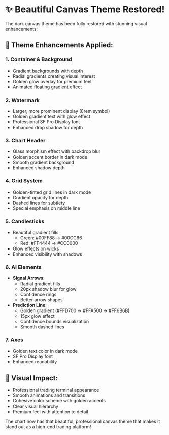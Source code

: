 # ✨ Beautiful Canvas Theme Restored!

The dark canvas theme has been fully restored with stunning visual enhancements:

## 🎨 Theme Enhancements Applied:

### 1. **Container & Background**
- Gradient backgrounds with depth
- Radial gradients creating visual interest
- Golden glow overlay for premium feel
- Animated floating gradient effect

### 2. **Watermark**
- Larger, more prominent display (8rem symbol)
- Golden gradient text with glow effect
- Professional SF Pro Display font
- Enhanced drop shadow for depth

### 3. **Chart Header**
- Glass morphism effect with backdrop blur
- Golden accent border in dark mode
- Smooth gradient background
- Enhanced shadow depth

### 4. **Grid System**
- Golden-tinted grid lines in dark mode
- Gradient opacity for depth
- Dashed lines for subtlety
- Special emphasis on middle line

### 5. **Candlesticks**
- Beautiful gradient fills
  - Green: #00FF88 → #00CC66
  - Red: #FF4444 → #CC0000
- Glow effects on wicks
- Enhanced visibility with shadows

### 6. **AI Elements**
- **Signal Arrows**:
  - Radial gradient fills
  - 20px shadow blur for glow
  - Confidence rings
  - Better arrow shapes
- **Prediction Line**:
  - Golden gradient (#FFD700 → #FFA500 → #FF6B6B)
  - 15px glow effect
  - Confidence bounds visualization
  - Smooth dashed lines

### 7. **Axes**
- Golden text color in dark mode
- SF Pro Display font
- Enhanced readability

## 🌟 Visual Impact:
- Professional trading terminal appearance
- Smooth animations and transitions
- Cohesive color scheme with golden accents
- Clear visual hierarchy
- Premium feel with attention to detail

The chart now has that beautiful, professional canvas theme that makes it stand out as a high-end trading platform!
